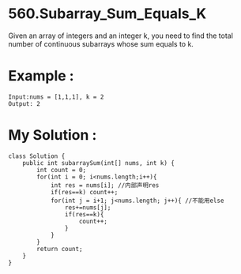 # 560.Subarray_Sum_Equals_K
Given an array of integers and an integer k, you need to find the total number of continuous subarrays whose sum equals to k.

# Example :
```
Input:nums = [1,1,1], k = 2
Output: 2

```



# My Solution :
```
class Solution {
    public int subarraySum(int[] nums, int k) {
        int count = 0;
        for(int i = 0; i<nums.length;i++){
            int res = nums[i]; //内部声明res
            if(res==k) count++;
            for(int j = i+1; j<nums.length; j++){ //不能用else
                res+=nums[j];
                if(res==k){
                    count++;
                }
            }
        }
        return count;
    }
}

```

